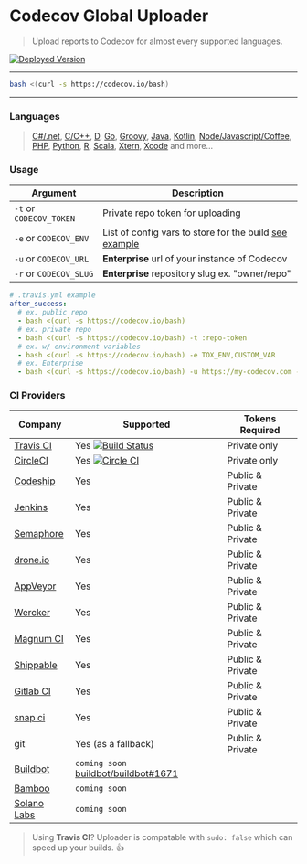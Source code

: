 Codecov Global Uploader
=======================
> Upload reports to Codecov for almost every supported languages.

[![Deployed Version](https://codecov.io/bash?badge=y)](https://codecov.io/bash?redirect=y)

------

```bash
bash <(curl -s https://codecov.io/bash)
```

------

### Languages
> [C#/.net](https://github.com/codecov/example-csharp), [C/C++](https://github.com/codecov/example-c), [D](https://github.com/codecov/example-d), [Go](https://github.com/codecov/example-go), [Groovy](https://github.com/codecov/example-groovy), [Java](https://github.com/codecov/example-java), [Kotlin](https://github.com/codecov/example-kotlin), [Node/Javascript/Coffee](https://github.com/codecov/example-node), [PHP](https://github.com/codecov/example-php), [Python](https://github.com/codecov/example-python), [R](https://github.com/codecov/example-r), [Scala](https://github.com/codecov/example-scala), [Xtern](https://github.com/codecov/example-xtend), [Xcode](https://github.com/codecov/example-xcode) and more...


### Usage

|         Argument        |                                                                    Description                                                                     |
| ----------------------- | -------------------------------------------------------------------------------------------------------------------------------------------------- |
| `-t` or `CODECOV_TOKEN` | Private repo token for uploading                                                                                                                   |
| `-e` or `CODECOV_ENV`   | List of config vars to store for the build [see example](https://codecov.io/github/pyca/cryptography?ref=d47946f3d3e358b706e996d0b951d496ffc2461f) |
| `-u` or `CODECOV_URL`   | **Enterprise** url of your instance of Codecov                                                                                                     |
| `-r` or `CODECOV_SLUG`  | **Enterprise** repository slug ex. "owner/repo"                                                                                                    |

```yaml
# .travis.yml example
after_success:
  # ex. public repo
  - bash <(curl -s https://codecov.io/bash)
  # ex. private repo
  - bash <(curl -s https://codecov.io/bash) -t :repo-token
  # ex. w/ environment variables
  - bash <(curl -s https://codecov.io/bash) -e TOX_ENV,CUSTOM_VAR
  # ex. Enterprise
  - bash <(curl -s https://codecov.io/bash) -u https://my-codecov.com -r company/awesome-repo
```


### CI Providers
|                       Company                       |                                                               Supported                                                               | Tokens Required  |
| --------------------------------------------------- | ------------------------------------------------------------------------------------------------------------------------------------- | ---------------- |
| [Travis CI](https://travis-ci.org/)                 | Yes [![Build Status](https://secure.travis-ci.org/codecov/codecov-bash.svg?branch=master)](http://travis-ci.org/codecov/codecov-bash) | Private only     |
| [CircleCI](https://circleci.com/)                   | Yes [![Circle CI](https://img.shields.io/circleci/project/codecov/codecov-bash.svg)](https://circleci.com/gh/codecov/codecov-bash)    | Private only     |
| [Codeship](https://codeship.com/)                   | Yes                                                                                                                                   | Public & Private |
| [Jenkins](https://jenkins-ci.org/)                  | Yes                                                                                                                                   | Public & Private |
| [Semaphore](https://semaphoreci.com/)               | Yes                                                                                                                                   | Public & Private |
| [drone.io](https://drone.io/)                       | Yes                                                                                                                                   | Public & Private |
| [AppVeyor](http://www.appveyor.com/)                | Yes                                                                                                                                   | Public & Private |
| [Wercker](http://wercker.com/)                      | Yes                                                                                                                                   | Public & Private |
| [Magnum CI](https://magnum-ci.com/)                 | Yes                                                                                                                                   | Public & Private |
| [Shippable](http://www.shippable.com/)              | Yes                                                                                                                                   | Public & Private |
| [Gitlab CI](https://about.gitlab.com/gitlab-ci/)    | Yes                                                                                                                                   | Public & Private |
| [snap ci](https://snap-ci.com_)                     | Yes                                                                                                                                   | Public & Private |
| git                                                 | Yes (as a fallback)                                                                                                                   | Public & Private |
| [Buildbot](http://buildbot.net/)                    | `coming soon` [buildbot/buildbot#1671](https://github.com/buildbot/buildbot/pull/1671)                                                |                  |
| [Bamboo](https://www.atlassian.com/software/bamboo) | `coming soon`                                                                                                                         |                  |
| [Solano Labs](https://www.solanolabs.com/)          | `coming soon`                                                                                                                         |                  |

> Using **Travis CI**? Uploader is compatable with `sudo: false` which can speed up your builds. :+1:

